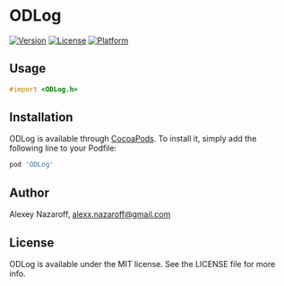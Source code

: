 # ODLog

[![Version](https://img.shields.io/cocoapods/v/ODLog.svg?style=flat)](http://cocoapods.org/pods/ODLog)
[![License](https://img.shields.io/cocoapods/l/ODLog.svg?style=flat)](http://cocoapods.org/pods/ODLog)
[![Platform](https://img.shields.io/cocoapods/p/ODLog.svg?style=flat)](http://cocoapods.org/pods/ODLog)

## Usage

```objective-c
#import <ODLog.h>
```

## Installation

ODLog is available through [CocoaPods](http://cocoapods.org). To install
it, simply add the following line to your Podfile:

```ruby
pod 'ODLog'
```

## Author

Alexey Nazaroff, alexx.nazaroff@gmail.com

## License

ODLog is available under the MIT license. See the LICENSE file for more info.

